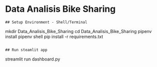 # Data Analisis Bike Sharing
```
## Setup Environment - Shell/Terminal
```
mkdir Data_Analisis_Bike_Sharing
cd Data_Analisis_Bike_Sharing
pipenv install
pipenv shell
pip install -r requirements.txt
```

## Run steamlit app
```
streamlit run dashboard.py
```